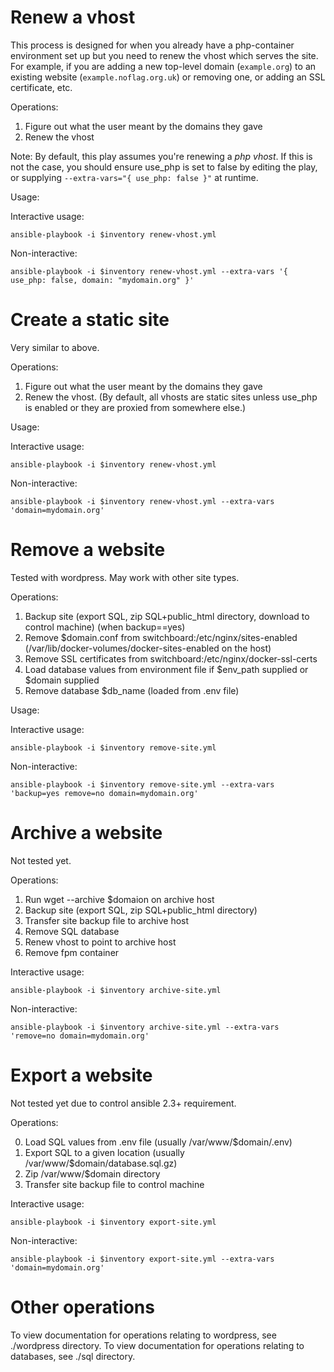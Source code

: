 Renew a vhost
===============

This process is designed for when you already have a php-container environment set up but you need to renew the vhost which serves the site. For example, if you are adding a new top-level domain (`example.org`) to an existing website (`example.noflag.org.uk`) or removing one, or adding an SSL certificate, etc.

Operations: 

1. Figure out what the user meant by the domains they gave
2. Renew the vhost

Note: By default, this play assumes you're renewing a _php vhost_. If this is not the case, you should ensure use_php is set to false by editing the play, or supplying `--extra-vars="{ use_php: false }"` at runtime.

Usage:

Interactive usage:

    ansible-playbook -i $inventory renew-vhost.yml

Non-interactive:

    ansible-playbook -i $inventory renew-vhost.yml --extra-vars '{ use_php: false, domain: "mydomain.org" }'

Create a static site
================

Very similar to above. 

Operations: 

1. Figure out what the user meant by the domains they gave
2. Renew the vhost. (By default, all vhosts are static sites unless use_php is enabled or they are proxied from somewhere else.)

Usage:

Interactive usage:

    ansible-playbook -i $inventory renew-vhost.yml

Non-interactive:

    ansible-playbook -i $inventory renew-vhost.yml --extra-vars 'domain=mydomain.org'

Remove a website
================

Tested with wordpress. May work with other site types.

Operations:

1. Backup site (export SQL, zip SQL+public_html directory, download to control machine) (when backup==yes)
2. Remove $domain.conf from switchboard:/etc/nginx/sites-enabled (/var/lib/docker-volumes/docker-sites-enabled on the host)
3. Remove SSL certificates from switchboard:/etc/nginx/docker-ssl-certs
4. Load database values from environment file if $env_path supplied or $domain supplied
5. Remove database $db_name (loaded from .env file)

Usage:

Interactive usage:

	ansible-playbook -i $inventory remove-site.yml

Non-interactive:

	ansible-playbook -i $inventory remove-site.yml --extra-vars 'backup=yes remove=no domain=mydomain.org'

Archive a website
=================

Not tested yet.

Operations:

1. Run wget --archive $domaion on archive host
2. Backup site (export SQL, zip SQL+public_html directory)
3. Transfer site backup file to archive host
4. Remove SQL database
5. Renew vhost to point to archive host
6. Remove fpm container

Interactive usage:

	ansible-playbook -i $inventory archive-site.yml

Non-interactive:

	ansible-playbook -i $inventory archive-site.yml --extra-vars 'remove=no domain=mydomain.org'

Export a website
=================

Not tested yet due to control ansible 2.3+ requirement.

Operations:

0. Load SQL values from .env file (usually /var/www/$domain/.env)
1. Export SQL to a given location (usually /var/www/$domain/database.sql.gz)
2. Zip /var/www/$domain directory
3. Transfer site backup file to control machine

Interactive usage:

	ansible-playbook -i $inventory export-site.yml

Non-interactive:

	ansible-playbook -i $inventory export-site.yml --extra-vars 'domain=mydomain.org'

Other operations
================

To view documentation for operations relating to wordpress, see ./wordpress directory. To view documentation for operations relating to databases, see ./sql directory.